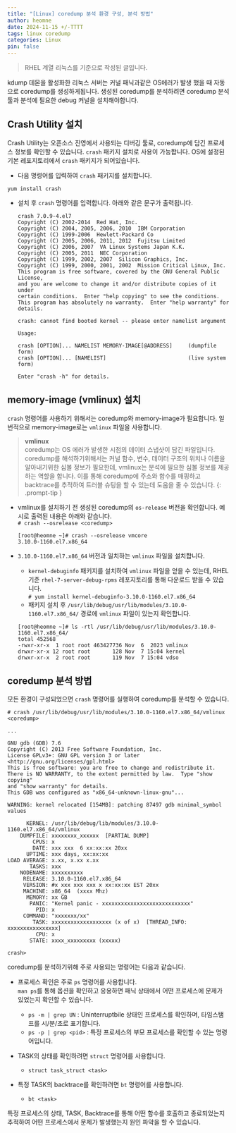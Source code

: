 ```yaml
---
title: "[Linux] coredump 분석 환경 구성, 분석 방법"
author: heomne
date: 2024-11-15 +/-TTTT
tags: linux coredump
categories: Linux
pin: false
---
```


> RHEL 계열 리눅스를 기준으로 작성된 글입니다.

kdump 데몬을 활성화한 리눅스 서버는 커널 패닉과같은 OS에러가 발생 했을 때 자동으로 coredump를 생성하게됩니다. 생성된 coredump를 분석하려면 coredump 분석 툴과 분석에 필요한 debug 커널을 설치해야합니다.

## Crash Utility 설치
Crash Utility는 오픈소스 진영에서 사용되는 디버깅 툴로, coredump에 담긴 프로세스 정보를 확인할 수 있습니다. `crash` 패키지 설치로 사용이 가능합니다. OS에 설정된 기본 레포지토리에서 `crash` 패키지가  되어있습니다.

- 다음 명령어를 입력하여 `crash` 패키지를 설치합니다.
```terminal
yum install crash
```

- 설치 후 `crash` 명령어를 입력합니다. 아래와 같은 문구가 출력됩니다.  
  ```terminal
  crash 7.0.9-4.el7
  Copyright (C) 2002-2014  Red Hat, Inc.
  Copyright (C) 2004, 2005, 2006, 2010  IBM Corporation
  Copyright (C) 1999-2006  Hewlett-Packard Co
  Copyright (C) 2005, 2006, 2011, 2012  Fujitsu Limited
  Copyright (C) 2006, 2007  VA Linux Systems Japan K.K.
  Copyright (C) 2005, 2011  NEC Corporation
  Copyright (C) 1999, 2002, 2007  Silicon Graphics, Inc.
  Copyright (C) 1999, 2000, 2001, 2002  Mission Critical Linux, Inc.
  This program is free software, covered by the GNU General Public License,
  and you are welcome to change it and/or distribute copies of it under
  certain conditions.  Enter "help copying" to see the conditions.
  This program has absolutely no warranty.  Enter "help warranty" for details.  

  crash: cannot find booted kernel -- please enter namelist argument

  Usage:

  crash [OPTION]... NAMELIST MEMORY-IMAGE[@ADDRESS]     (dumpfile form)
  crash [OPTION]... [NAMELIST]                          (live system form)

  Enter "crash -h" for details.
  ```

## memory-image (vmlinux) 설치
`crash` 명령어를 사용하기 위해서는 coredump와 memory-image가 필요합니다. 일번적으로 memory-image로는 `vmlinux` 파일을 사용합니다.

> **vmlinux**  
  coredump는 OS 에러가 발생한 시점의 데이터 스냅샷이 담긴 파일입니다. coredump를 해석하기위해서는 커널 함수, 변수, 데이터 구조의 위치나 이름을 알아내기위한 심볼 정보가 필요한데, vmlinux는 분석에 필요한 심볼 정보를 제공하는 역할을 합니다. 이를 통해 coredump에 주소와 함수를 매핑하고 backtrace를 추적하여 트러블 슈팅을 할 수 있는데 도움을 줄 수 있습니다.
  {: .prompt-tip }

- vmlinux를 설치하기 전 생성된 coredump의 `os-release` 버전을 확인합니다. 예시로 출력된 내용은 아래와 같습니다.  
  `# crash --osrelease <coredump>`
  ```terminal
  [root@heomne ~]# crash --osrelease vmcore
  3.10.0-1160.el7.x86_64
  ```

- `3.10.0-1160.el7.x86_64` 버전과 일치하는 `vmlinux` 파일을 설치합니다.  
  - `kernel-debuginfo` 패키지를 설치하여 `vmlinux` 파일을 얻을 수 있는데, RHEL 기준 `rhel-7-server-debug-rpms` 레포지토리를 통해 다운로드 받을 수 있습니다.  
  `# yum install kernel-debuginfo-3.10.0-1160.el7.x86_64`
  - 패키지 설치 후 `/usr/lib/debug/usr/lib/modules/3.10.0-1160.el7.x86_64/` 경로에 `vmlinux` 파일이 있는지 확인합니다.
  ```terminal
  [root@heomne ~]# ls -rtl /usr/lib/debug/usr/lib/modules/3.10.0-1160.el7.x86_64/
  total 452568
  -rwxr-xr-x  1 root root 463427736 Nov  6  2023 vmlinux
  drwxr-xr-x 12 root root       128 Nov  7 15:04 kernel
  drwxr-xr-x  2 root root       119 Nov  7 15:04 vdso
  ```

## coredump 분석 방법
모든 환경이 구성되었으면 `crash` 명령어를 실행하여 coredump를 분석할 수 있습니다.

`# crash /usr/lib/debug/usr/lib/modules/3.10.0-1160.el7.x86_64/vmlinux <coredump>`

```terminal
...

GNU gdb (GDB) 7.6
Copyright (C) 2013 Free Software Foundation, Inc.
License GPLv3+: GNU GPL version 3 or later <http://gnu.org/licenses/gpl.html>
This is free software: you are free to change and redistribute it.
There is NO WARRANTY, to the extent permitted by law.  Type "show copying"
and "show warranty" for details.
This GDB was configured as "x86_64-unknown-linux-gnu"...

WARNING: kernel relocated [154MB]: patching 87497 gdb minimal_symbol values

      KERNEL: /usr/lib/debug/lib/modules/3.10.0-1160.el7.x86_64/vmlinux
    DUMPFILE: xxxxxxxx_xxxxxx  [PARTIAL DUMP]
        CPUS: x
        DATE: xxx xxx  6 xx:xx:xx 20xx
      UPTIME: xxx days, xx:xx:xx
LOAD AVERAGE: x.xx, x.xx x.xx
       TASKS: xxx
    NODENAME: xxxxxxxxxx
     RELEASE: 3.10.0-1160.el7.x86_64
     VERSION: #x xxx xxx xxx x xx:xx:xx EST 20xx
     MACHINE: x86_64  (xxxx Mhz)
      MEMORY: xx GB
       PANIC: "Kernel panic - xxxxxxxxxxxxxxxxxxxxxxxxxxxx"
         PID: x
     COMMAND: "xxxxxxx/xx"
        TASK: xxxxxxxxxxxxxxxxxxx (x of x)  [THREAD_INFO: xxxxxxxxxxxxxxxx]
         CPU: x
       STATE: xxxx_xxxxxxxxx (xxxxx)

crash>
```

coredump를 분석하기위해 주로 사용되는 명령어는 다음과 같습니다.

- 프로세스 확인은 주로 `ps` 명령어를 사용합니다.  
`man ps`를 통해 옵션을 확인하고 응용하면 패닉 상태에서 어떤 프로세스에 문제가 있었는지 확인할 수 있습니다.
  - `ps -m | grep UN` : Uninterruptbile 상태인 프로세스를 확인하며, 타임스탬프를 시/분/초로 표기합니다.
  - `ps -p | grep <pid>` : 특정 프로세스의 부모 프로세스를 확인할 수 있는 명령어입니다.

- TASK의 상태를 확인하려면 `struct` 명령어를 사용합니다.
  - `struct task_struct <task>`

- 특정 TASK의 backtrace를 확인하려면 `bt` 명령어를 사용합니다.
  - `bt <task>`

특정 프로세스의 상태, TASK, Backtrace를 통해 어떤 함수를 호출하고 종료되었는지 추적하여 어떤 프로세스에서 문제가 발생했는지 원인 파악을 할 수 있습니다.